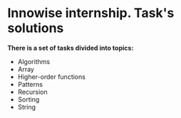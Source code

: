 # Innowise internship. Task's solutions
**There is a set of tasks divided into topics:**
* Algorithms
* Array
* Higher-order functions
* Patterns
* Recursion
* Sorting
* String

